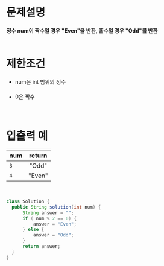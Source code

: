 # 문제설명 
#### 정수 num이 짝수일 경우 "Even"을 반환, 홀수일 경우 "Odd"를 반환<br><br>
# 제한조건
#### 
- num은 int 범위의 정수
#### 
- 0은 짝수<br><br><br>

# 입출력 예
| num | return |
---|:---:|
| `3` | "Odd" |
| `4` | "Even" |

<br>

```java
class Solution {
  public String solution(int num) {
      String answer = "";
      if ( num % 2 == 0) {
          answer = "Even";          
      } else {
          answer = "Odd";
      }
      return answer;
  }
}
```

